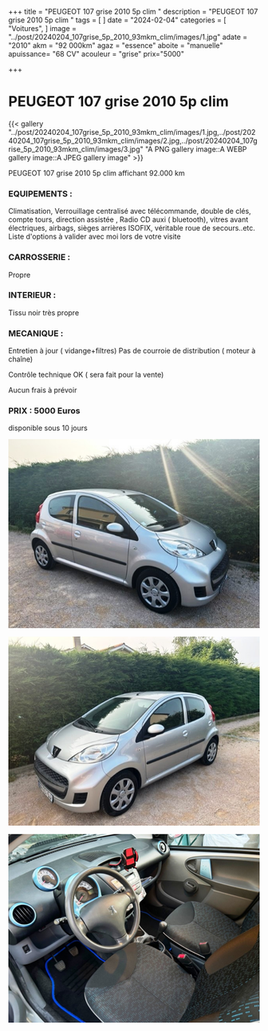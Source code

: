 +++
title = "PEUGEOT 107 grise 2010 5p clim "
description = "PEUGEOT 107 grise 2010 5p clim  "
tags = [
]
date = "2024-02-04"
categories = [
    "Voitures",
]
image = "../post/20240204_107grise_5p_2010_93mkm_clim/images/1.jpg"
adate = "2010"
akm = "92 000km"
agaz = "essence"
aboite = "manuelle"
apuissance= "68 CV"
acouleur = "grise"
prix="5000"

+++

# PEUGEOT 107 grise 2010 5p clim

{{< gallery  "../post/20240204_107grise_5p_2010_93mkm_clim/images/1.jpg,../post/20240204_107grise_5p_2010_93mkm_clim/images/2.jpg,../post/20240204_107grise_5p_2010_93mkm_clim/images/3.jpg" "A PNG gallery image::A WEBP gallery image::A JPEG gallery image" >}}
 


PEUGEOT 107 grise 2010 5p clim affichant 92.000 km


### EQUIPEMENTS :
Climatisation, Verrouillage centralisé avec télécommande, double de clés, compte tours, direction assistée , Radio CD auxi ( bluetooth), vitres avant électriques, airbags, sièges arrières ISOFIX, véritable roue de secours..etc.
Liste d'options à valider avec moi lors de votre visite


### CARROSSERIE :
Propre 


### INTERIEUR :
Tissu noir très propre

### MECANIQUE :
Entretien à jour ( vidange+filtres)
Pas de courroie de distribution ( moteur à chaîne)


Contrôle technique OK ( sera fait pour la vente)

Aucun frais à prévoir


### PRIX : 5000 Euros

disponible sous 10 jours


<!-- more -->


![](images/1.jpg)

![](images/2.jpg)

![](images/3.jpg)

